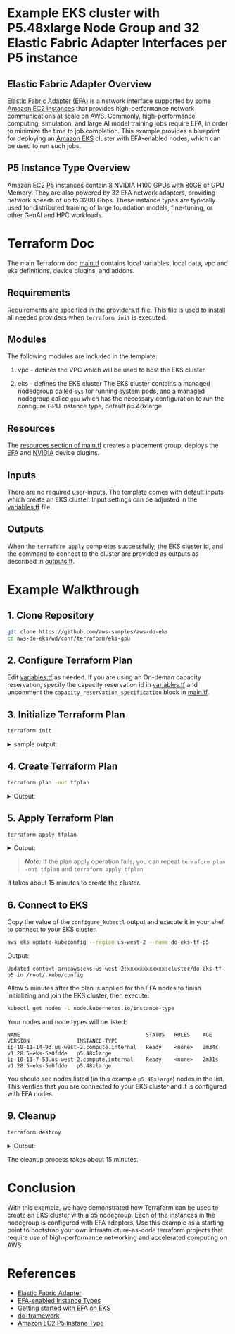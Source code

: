 # Example EKS cluster with P5.48xlarge Node Group and 32 Elastic Fabric Adapter Interfaces per P5 instance

## Elastic Fabric Adapter Overview

[Elastic Fabric Adapter (EFA)](https://aws.amazon.com/hpc/efa/) is a network interface supported by [some Amazon EC2 instances](https://docs.aws.amazon.com/AWSEC2/latest/UserGuide/efa.html#efa-instance-types) that provides high-performance network communications at scale on AWS. Commonly, high-performance computing, simulation, and large AI model training jobs require EFA, in order to minimize the time to job completion. This example provides a blueprint for deploying an [Amazon EKS](https://aws.amazon.com/eks/) cluster with EFA-enabled nodes, which can be used to run such jobs.

## P5 Instance Type Overview

Amazon EC2 [P5](https://aws.amazon.com/ec2/instance-types/p5/) instances contain 8 NVIDIA H100 GPUs with 80GB of GPU Memory. They are also powered by 32 EFA network adapters, providing network speeds of up to 3200 Gbps. These instance types are typically used for distributed training of large foundation models, fine-tuning, or other GenAI and HPC workloads.

# Terraform Doc

The main Terraform doc [main.tf](main.tf) contains local variables, local data, vpc and eks definitions, device plugins, and addons.

## Requirements

Requirements are specified in the [providers.tf](providers.tf) file. This file is used to install all needed providers when `terraform init` is executed.

## Modules

The following modules are included in the template:

1. vpc - defines the VPC which will be used to host the EKS cluster

2. eks - defines the EKS cluster
   The EKS cluster contains a managed nodedgroup called `sys` for running system pods,
   and a managed nodegroup called `gpu` which has the necessary configuration to run the configure GPU instance type, default p5.48xlarge.

## Resources

The [resources section of main.tf](main.tf#69) creates a placement group, deploys the [EFA](https://github.com/aws-samples/aws-efa-eks) and [NVIDIA](https://github.com/NVIDIA/k8s-device-plugin) device plugins.

## Inputs

There are no required user-inputs.
The template comes with default inputs which create an EKS cluster.
Input settings can be adjusted in the [variables.tf](variables.tf) file.

## Outputs

When the `terraform apply` completes successfully, the EKS cluster id, and the command to connect to the cluster are provided as outputs as described in [outputs.tf](outputs.tf).

# Example Walkthrough

## 1. Clone Repository

```bash
git clone https://github.com/aws-samples/aws-do-eks
cd aws-do-eks/wd/conf/terraform/eks-gpu
```

## 2. Configure Terraform Plan

Edit [variables.tf](variables.tf) as needed. If you are using an On-deman capacity reservation, specify the capacity reservation id in [variables.tf](variables.tf) and uncomment the `capacity_reservation_specification` block in [main.tf](main.tf).

## 3. Initialize Terraform Plan

```bash
terraform init
```
<details>
<summary>sample output:</summary>

```text
Initializing the backend...
Initializing modules...
Downloading registry.terraform.io/terraform-aws-modules/eks/aws 19.21.0 for eks...
- eks in .terraform/modules/eks
- eks.eks_managed_node_group in .terraform/modules/eks/modules/eks-managed-node-group
- eks.eks_managed_node_group.user_data in .terraform/modules/eks/modules/_user_data
- eks.fargate_profile in .terraform/modules/eks/modules/fargate-profile
Downloading registry.terraform.io/terraform-aws-modules/kms/aws 2.1.0 for eks.kms...
- eks.kms in .terraform/modules/eks.kms
- eks.self_managed_node_group in .terraform/modules/eks/modules/self-managed-node-group
- eks.self_managed_node_group.user_data in .terraform/modules/eks/modules/_user_data
Downloading registry.terraform.io/terraform-aws-modules/vpc/aws 4.0.2 for vpc...
- vpc in .terraform/modules/vpc

Initializing provider plugins...
- Finding hashicorp/aws versions matching ">= 4.33.0, >= 4.35.0, >= 4.47.0, >= 4.57.0"...
- Finding hashicorp/kubernetes versions matching ">= 2.10.0, >= 2.16.1"...
- Finding hashicorp/helm versions matching ">= 2.8.0"...
- Finding gavinbunney/kubectl versions matching ">= 1.14.0"...
- Finding hashicorp/http versions matching ">= 2.2.0"...
- Finding hashicorp/time versions matching ">= 0.9.0"...
- Finding hashicorp/tls versions matching ">= 3.0.0"...
- Finding hashicorp/cloudinit versions matching ">= 2.0.0"...
- Installing hashicorp/helm v2.12.1...
- Installed hashicorp/helm v2.12.1 (signed by HashiCorp)
- Installing gavinbunney/kubectl v1.14.0...
- Installed gavinbunney/kubectl v1.14.0 (self-signed, key ID AD64217B5ADD572F)
- Installing hashicorp/http v3.4.1...
- Installed hashicorp/http v3.4.1 (signed by HashiCorp)
- Installing hashicorp/time v0.10.0...
- Installed hashicorp/time v0.10.0 (signed by HashiCorp)
- Installing hashicorp/tls v4.0.5...
- Installed hashicorp/tls v4.0.5 (signed by HashiCorp)
- Installing hashicorp/cloudinit v2.3.3...
- Installed hashicorp/cloudinit v2.3.3 (signed by HashiCorp)
- Installing hashicorp/aws v5.37.0...
- Installed hashicorp/aws v5.37.0 (signed by HashiCorp)
- Installing hashicorp/kubernetes v2.26.0...
- Installed hashicorp/kubernetes v2.26.0 (signed by HashiCorp)

Partner and community providers are signed by their developers.
If you'd like to know more about provider signing, you can read about it here:
https://www.terraform.io/docs/cli/plugins/signing.html

Terraform has created a lock file .terraform.lock.hcl to record the provider
selections it made above. Include this file in your version control repository
so that Terraform can guarantee to make the same selections by default when
you run "terraform init" in the future.

Terraform has been successfully initialized!

You may now begin working with Terraform. Try running "terraform plan" to see
any changes that are required for your infrastructure. All Terraform commands
should now work.

If you ever set or change modules or backend configuration for Terraform,
rerun this command to reinitialize your working directory. If you forget, other
commands will detect it and remind you to do so if necessary.
```

</details>

## 4. Create Terraform Plan

```bash
terraform plan -out tfplan
```

<details>
<summary>Output:</summary>

```text
...
# module.vpc.aws_vpc.this[0] will be created
  + resource "aws_vpc" "this" {
      + arn                                  = (known after apply)
      + cidr_block                           = "10.11.0.0/16"
      + default_network_acl_id               = (known after apply)
      + default_route_table_id               = (known after apply)
      + default_security_group_id            = (known after apply)
...

Plan: 69 to add, 0 to change, 0 to destroy.

Changes to Outputs:
  + configure_kubectl = "aws eks update-kubeconfig --region us-east-1 --name eks-efa"
  + eks_cluster_id    = (known after apply)

───────────────────────────────────────────────────────────────────────────────

Saved the plan to: tfplan

To perform exactly these actions, run the following command to apply:
    terraform apply "tfplan"
```
</details>

## 5. Apply Terraform Plan

```bash
terraform apply tfplan
```

<details>

<summary>Output:</summary>

```text
aws_placement_group.efa_pg: Creating...
module.eks.aws_cloudwatch_log_group.this[0]: Creating...
module.vpc.aws_vpc.this[0]: Creating...
module.eks.module.eks_managed_node_group["sys"].aws_iam_role.this[0]: Creating...
module.vpc.aws_eip.nat[0]: Creating...
module.eks.aws_iam_role.this[0]: Creating...
...
module.eks.aws_eks_cluster.this[0]: Still creating... [1m40s elapsed]
module.eks.aws_eks_cluster.this[0]: Still creating... [1m50s elapsed]
module.eks.aws_eks_cluster.this[0]: Still creating... [2m0s elapsed]
...
Apply complete! Resources: 69 added, 0 changed, 0 destroyed.

Outputs:

configure_kubectl = "aws eks update-kubeconfig --region us-west-2 --name do-eks-tf-p5"

```
</details>

> **_Note:_** If the plan apply operation fails, you can repeat `terraform plan -out tfplan` and `terraform apply tfplan`

It takes about 15 minutes to create the cluster.

## 6. Connect to EKS

Copy the value of the `configure_kubectl` output and execute it in your shell to connect to your EKS cluster.

```bash
aws eks update-kubeconfig --region us-west-2 --name do-eks-tf-p5
```

Output:
```text
Updated context arn:aws:eks:us-west-2:xxxxxxxxxxxx:cluster/do-eks-tf-p5 in /root/.kube/config
```

Allow 5 minutes after the plan is applied for the EFA nodes to finish initializing and join the EKS cluster, then execute:

```bash
kubectl get nodes -L node.kubernetes.io/instance-type
```

Your nodes and node types will be listed:

```text
NAME                                        STATUS   ROLES    AGE     VERSION               INSTANCE-TYPE
ip-10-11-14-93.us-west-2.compute.internal   Ready    <none>   2m34s   v1.28.5-eks-5e0fdde   p5.48xlarge
ip-10-11-7-53.us-west-2.compute.internal    Ready    <none>   2m31s   v1.28.5-eks-5e0fdde   p5.48xlarge
```

You should see nodes listed (in this example `p5.48xlarge`) nodes in the list.
This verifies that you are connected to your EKS cluster and it is configured with EFA nodes.


## 9. Cleanup

```bash
terraform destroy
```

<details>
<summary>Output:</summary>

```text
...
 # module.eks.module.self_managed_node_group["efa"].aws_iam_role.this[0] will be destroyed
...

Plan: 0 to add, 0 to change, 69 to destroy.
...
Do you really want to destroy all resources?
  Terraform will destroy all your managed infrastructure, as shown above.
  There is no undo. Only 'yes' will be accepted to confirm.

  Enter a value: yes
  ...
  module.eks.aws_iam_role.this[0]: Destruction complete after 1s
module.eks.aws_security_group_rule.node["ingress_self_coredns_udp"]: Destruction complete after 2s
module.eks.aws_security_group_rule.node["ingress_cluster_9443_webhook"]: Destruction complete after 3s
module.eks.aws_security_group_rule.node["ingress_cluster_443"]: Destruction complete after 3s
module.eks.aws_security_group_rule.node["egress_all"]: Destruction complete after 2s
module.eks.aws_security_group_rule.node["egress_self_all"]: Destruction complete after 3s
module.eks.aws_security_group_rule.node["ingress_nodes_ephemeral"]: Destruction complete after 3s
module.eks.aws_security_group_rule.node["ingress_cluster_8443_webhook"]: Destruction complete after 3s
module.eks.aws_security_group_rule.node["ingress_self_coredns_tcp"]: Destruction complete after 4s
module.eks.aws_security_group.cluster[0]: Destroying... [id=sg-05516650e2f2ed6c1]
module.eks.aws_security_group.node[0]: Destroying... [id=sg-0e421877145f36d48]
module.eks.aws_security_group.cluster[0]: Destruction complete after 1s
module.eks.aws_security_group.node[0]: Destruction complete after 1s
module.vpc.aws_vpc.this[0]: Destroying... [id=vpc-04677b1ab4eac3ca7]
module.vpc.aws_vpc.this[0]: Destruction complete after 0s
╷
│ Warning: EC2 Default Network ACL (acl-0932148c7d86482e0) not deleted, removing from state
╵

Destroy complete! Resources: 69 destroyed.
```

</details>

The cleanup process takes about 15 minutes.

# Conclusion

With this example, we have demonstrated how Terraform can be used to create an EKS cluster with a
p5 nodegroup. Each of the instances in the nodegroup is configured with EFA adapters. 
Use this example as a starting point to bootstrap your own infrastructure-as-code terraform projects that require use
of high-performance networking and accelerated computing on AWS.

# References

* [Elastic Fabric Adapter](https://aws.amazon.com/hpc/efa/)
* [EFA-enabled Instance Types](https://docs.aws.amazon.com/AWSEC2/latest/UserGuide/efa.html#efa-instance-types)
* [Getting started with EFA on EKS](https://github.com/aws-samples/aws-efa-eks/)
* [do-framework](https://bit.ly/do-framework)
* [Amazon EC2 P5 Instane Type](https://aws.amazon.com/ec2/instance-types/p5/)

